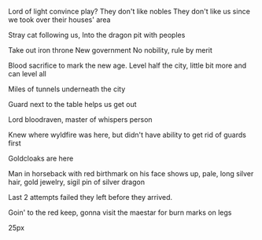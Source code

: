 Lord of light convince play?
They don't like nobles
They don't like us since we took over their houses' area

Stray cat following us, 
Into the dragon pit with peoples

Take out iron throne
New government
No nobility, rule by merit

Blood sacrifice to mark the new age.
Level half the city, little bit more and can level all

Miles of tunnels underneath the city

Guard next to the table helps us get out

Lord bloodraven, master of whispers person

Knew where wyldfire was here, but didn't have ability to get rid of guards first

Goldcloaks are here

Man in horseback with red birthmark on his face shows up, pale, long silver hair, gold jewelry, sigil pin of silver dragon

Last 2 attempts failed they left before they arrived.

Goin' to the red keep, 
gonna visit the maestar for burn marks on legs

25px